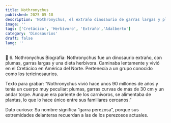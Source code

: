 ```yaml
---
title: Nothronychus
published: 2025-05-18
description: 'Nothronychus, el extraño dinosaurio de garras largas y plumas, caminaba lentamente en el Cretácico.'
image: ''
tags: ['Cretácico', 'Herbívoro', 'Extraño','Adalberto']
category: 'Dinosaurios'
draft: false 
lang: ''
---
```


🦖 6. Nothronychus
Biografía:
Nothronychus fue un dinosaurio extraño, con plumas, garras largas y una dieta herbívora. Caminaba lentamente y vivió en el Cretácico en América del Norte. Pertenecía a un grupo conocido como los tericinosaurios.

Texto para grabar:
“Nothronychus vivió hace unos 90 millones de años y tenía un cuerpo muy peculiar: plumas, garras curvas de más de 30 cm y un andar torpe. Aunque era pariente de los carnívoros, se alimentaba de plantas, lo que lo hace único entre sus familiares cercanos.”

Dato curioso:
Su nombre significa “garra perezosa”, porque sus extremidades delanteras recuerdan a las de los perezosos actuales.